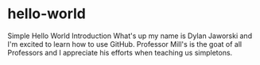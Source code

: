 # hello-world
Simple Hello World Introduction 
What's up my name is Dylan Jaworski and I'm excited to learn how to use GitHub. Professor Mill's is the goat of all Professors and I appreciate his efforts when teaching us simpletons. 
